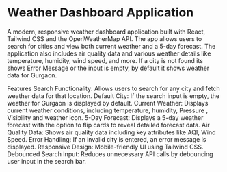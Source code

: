 # Weather Dashboard Application
A modern, responsive weather dashboard application built with React, Tailwind CSS and the OpenWeatherMap API. The app allows users to search for cities and view both current weather and a 5-day forecast. The application also includes air quality data and various weather details like temperature, humidity, wind speed, and more. If a city is not found its shows Error Message or the input is empty, by default it shows weather data for Gurgaon.

Features
Search Functionality: Allows users to search for any city and fetch weather data for that location.
Default City: If the search input is empty, the weather for Gurgaon is displayed by default.
Current Weather: Displays current weather conditions, including temperature, humidity, Pressure , Visibility and weather icon.
5-Day Forecast: Displays a 5-day weather forecast with the option to flip cards to reveal detailed forecast data.
Air Quality Data: Shows air quality data including key attributes like AQI, Wind Speed.
Error Handling: If an invalid city is entered, an error message is displayed.
Responsive Design: Mobile-friendly UI using Tailwind CSS.
Debounced Search Input: Reduces unnecessary API calls by debouncing user input in the search bar.